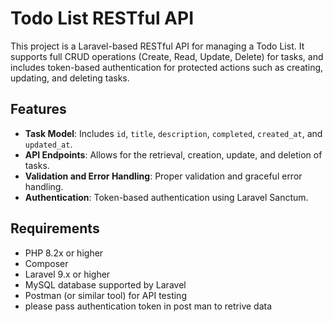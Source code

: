 # Todo List RESTful API

This project is a Laravel-based RESTful API for managing a Todo List. It supports full CRUD operations (Create, Read, Update, Delete) for tasks, and includes token-based authentication for protected actions such as creating, updating, and deleting tasks. 

## Features

- **Task Model**: Includes `id`, `title`, `description`, `completed`, `created_at`, and `updated_at`.
- **API Endpoints**: Allows for the retrieval, creation, update, and deletion of tasks.
- **Validation and Error Handling**: Proper validation and graceful error handling.
- **Authentication**: Token-based authentication using Laravel Sanctum.

## Requirements

- PHP 8.2x or higher
- Composer
- Laravel 9.x or higher
- MySQL database supported by Laravel
- Postman (or similar tool) for API testing
- please pass authentication token in post man to retrive data

